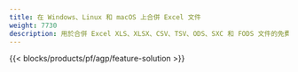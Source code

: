 ```yaml
---
title: 在 Windows、Linux 和 macOS 上合併 Excel 文件
weight: 7730
description: 用於合併 Excel XLS、XLSX、CSV、TSV、ODS、SXC 和 FODS 文件的免費應用程序和 API
---
```

{{< blocks/products/pf/agp/feature-solution >}} 

